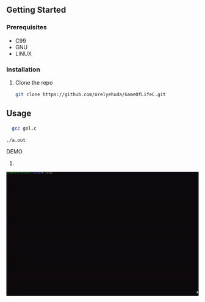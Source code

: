 
<!-- GETTING STARTED -->
## Getting Started



### Prerequisites

* C99
* GNU
* LINUX


### Installation

1. Clone the repo
   ```sh
   git clone https://github.com/orelyehuda/GameOfLifeC.git
   ```
   

<!-- USAGE-->
## Usage
 ```sh
   gcc gol.c
```
   ```sh
   ./a.out
   ```


DEMO

1.
![](sample1.gif)
